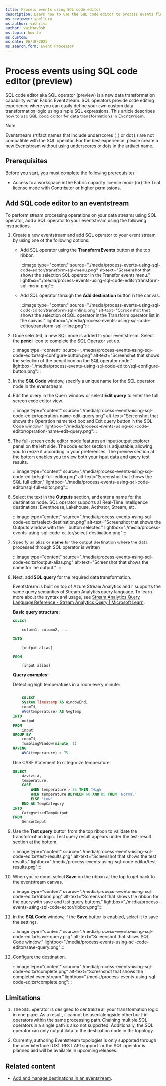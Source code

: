 ```yaml
---
title: Process events using SQL code editor
description: Learn how to use the SQL code editor to process events flowing through eventstreams. 
ms.reviewer: spelluru
ms.author: vashriva
author: vaibhav3sh
ms.topic: how-to
ms.custom:
ms.date: 06/18/2025
ms.search.form: Event Processor
---
```


# Process events using SQL code editor (preview) 
SQL code editor aka SQL operator (preview) is a new data transformation capability within Fabric Eventstream. SQL operators provide code editing experience where you can easily define your own custom data transformation logic using simple SQL expressions. This article describes how to use SQL code editor for data transformations in Eventstream.

> [!NOTE]
> Eventstream artifact names that include underscores (_) or dot (.) are not compatible with the SQL operator.
> For the best experience, please create a new Eventstream without using underscores or dots in the artifact name.
 
## Prerequisites 
Before you start, you must complete the following prerequisites: 

- Access to a workspace in the Fabric capacity license mode (or) the Trial license mode with Contributor or higher permissions.

## Add SQL code editor to an eventstream
To perform stream processing operations on your data streams using SQL operator, add a SQL operator to your eventstream using the following instructions. 

1. Create a new eventstream and add SQL operator to your event stream by using one of the following options: 
    - Add SQL operator using the **Transform Events** button at the top ribbon. 

        :::image type="content" source="./media/process-events-using-sql-code-editor/transform-sql-menu.png" alt-text="Screenshot that shows the selection SQL operator in the Transfor events menu." lightbox="./media/process-events-using-sql-code-editor/transform-sql-menu.png":::
    - Add SQL operator through the **Add destination** button in the canvas.

        :::image type="content" source="./media/process-events-using-sql-code-editor/transform-sql-inline.png" alt-text="Screenshot that shows the selection of SQL operator in the Transform operator list in the canvas." lightbox="./media/process-events-using-sql-code-editor/transform-sql-inline.png":::
1. Once selected, a new SQL node is added to your eventstream. Select the **pencil** icon to complete the SQL Operator set up.  

      :::image type="content" source="./media/process-events-using-sql-code-editor/sql-configure-button.png" alt-text="Screenshot that shows the selection of the pencil icon on the SQL operator node." lightbox="./media/process-events-using-sql-code-editor/sql-configure-button.png":::
1. In the **SQL Code** window, specify a unique name for the SQL operator node in the eventstream.
1. Edit the query in the Query window or select **Edit query** to enter the full screen code editor view.  

      :::image type="content" source="./media/process-events-using-sql-code-editor/operation-name-edit-query.png" alt-text="Screenshot that shows the Operation name text box and Edit query button in the SQL Code window." lightbox="./media/process-events-using-sql-code-editor/operation-name-edit-query.png":::    
1. The full-screen code editor mode features an input/output explorer panel on the left side. The code editor section is adjustable, allowing you to resize it according to your preferences. The preview section at the bottom enables you to view both your input data and query test results. 

      :::image type="content" source="./media/process-events-using-sql-code-editor/sql-full-editor.png" alt-text="Screenshot that shows the SQL full editor." lightbox="./media/process-events-using-sql-code-editor/sql-full-editor.png":::    
1. Select the text in the **Outputs** section, and enter a name for the destination node. SQL operator supports all Real-Time Intelligence destinations: Eventhouse, Lakehouse, Activator, Stream, etc.

    :::image type="content" source="./media/process-events-using-sql-code-editor/select-destination.png" alt-text="Screenshot that shows the Outputs window with the + button selected." lightbox="./media/process-events-using-sql-code-editor/select-destination.png":::     
1. Specify an alias or **name** for the output destination where the data processed through SQL operator is written. 

    :::image type="content" source="./media/process-events-using-sql-code-editor/output-alias.png" alt-text="Screenshot that shows the name for the output." :::         
1. Next, add **SQL query** for the required data transformation. 

    Eventstream is built on top of Azure Stream Analytics and it supports the same query semantics of Stream Analytics query language. To learn more about the syntax and usage, see [Stream Analytics Query Language Reference - Stream Analytics Query | Microsoft Learn](/stream-analytics-query/stream-analytics-query-language-reference).

    **Basic query structure:**

    ```sql
    SELECT 
    
        column1, column2, ... 
    
    INTO 
    
        [output alias] 
    
    FROM 
    
        [input alias] 
    ```
    **Query examples:**

    Detecting high temperatures in a room every minute:
    
    ```sql
    
        SELECT 
        System.Timestamp AS WindowEnd, 
        roomId, 
        AVG(temperature) AS AvgTemp 
    INTO 
        output 
    FROM 
        input 
    GROUP BY 
        roomId, 
        TumblingWindow(minute, 1) 
    HAVING 
        AVG(temperature) > 75 
    ```
        
    Use CASE Statement to categorize temperature:
    
    ```sql
    SELECT
        deviceId, 
        temperature, 
        CASE  
            WHEN temperature > 85 THEN 'High' 
            WHEN temperature BETWEEN 60 AND 85 THEN 'Normal' 
            ELSE 'Low' 
        END AS TempCategory 
    INTO 
        CategorizedTempOutput 
    FROM 
        SensorInput 
    ````
1. Use the **Test query** button from the top ribbon to validate the transformation logic. Test query result appears under the test-result section at the bottom.    

    :::image type="content" source="./media/process-events-using-sql-code-editor/test-results.png" alt-text="Screenshot that shows the test results." lightbox="./media/process-events-using-sql-code-editor/test-results.png":::         
1. When you're done, select **Save** on the ribbon at the top to get back to the eventstream canvas.  

    :::image type="content" source="./media/process-events-using-sql-code-editor/ribbon.png" alt-text="Screenshot that shows the ribbon for the query with save and test query buttons." lightbox="./media/process-events-using-sql-code-editor/ribbon.png":::  
1. In the **SQL Code** window, if the **Save** button is enabled, select it to save the settings. 

    :::image type="content" source="./media/process-events-using-sql-code-editor/save-query.png" alt-text="Screenshot that shows SQL Code window." lightbox="./media/process-events-using-sql-code-editor/save-query.png":::  
1. Configure the destination.

    :::image type="content" source="./media/process-events-using-sql-code-editor/complete.png" alt-text="Screenshot that shows the completed eventstream." lightbox="./media/process-events-using-sql-code-editor/complete.png":::        
## Limitations
1. The SQL operator is designed to centralize all your transformation logic in one place.
As a result, it cannot be used alongside other built-in operators within the same processing path. Chaining multiple SQL operators in a single path is also not supported. Additionally, the SQL operator can only output data to the destination node in the topology.

2. Currently, authoring Eventstream topologies is only supported through the user interface (UX).
REST API support for the SQL operator is planned and will be available in upcoming releases.
## Related content

- [Add and manage destinations in an eventstream](./add-manage-eventstream-destinations.md).
